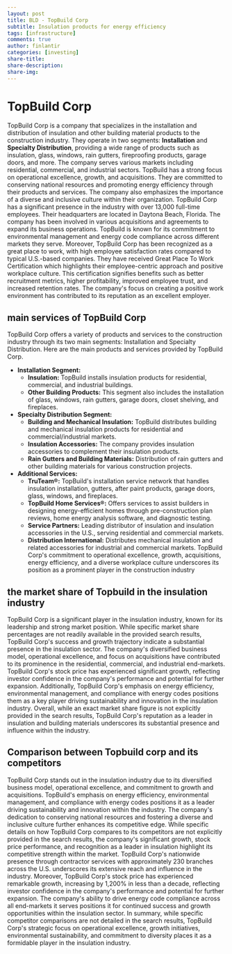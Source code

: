 ```yaml
---
layout: post
title: BLD - TopBuild Corp
subtitle: Insulation products for energy efficiency
tags: [infrastructure]
comments: true
author: finlantir
categories: [investing]
share-title:
share-description:
share-img:
---
```



# TopBuild Corp
TopBuild Corp is a company that specializes in the installation and distribution of insulation and other building material products to the construction industry. They operate in two segments: **Installation** and **Specialty Distribution**, providing a wide range of products such as insulation, glass, windows, rain gutters, fireproofing products, garage doors, and more. The company serves various markets including residential, commercial, and industrial sectors. TopBuild has a strong focus on operational excellence, growth, and acquisitions. They are committed to conserving national resources and promoting energy efficiency through their products and services. The company also emphasizes the importance of a diverse and inclusive culture within their organization.
TopBuild Corp has a significant presence in the industry with over 13,000 full-time employees. Their headquarters are located in Daytona Beach, Florida. The company has been involved in various acquisitions and agreements to expand its business operations. TopBuild is known for its commitment to environmental management and energy code compliance across different markets they serve.
Moreover, TopBuild Corp has been recognized as a great place to work, with high employee satisfaction rates compared to typical U.S.-based companies. They have received Great Place To Work Certification which highlights their employee-centric approach and positive workplace culture. This certification signifies benefits such as better recruitment metrics, higher profitability, improved employee trust, and increased retention rates. The company's focus on creating a positive work environment has contributed to its reputation as an excellent employer.


## main services of TopBuild Corp
TopBuild Corp offers a variety of products and services to the construction industry through its two main segments: Installation and Specialty Distribution. Here are the main products and services provided by TopBuild Corp.
- **Installation Segment:**
    -  **Insulation:** TopBuild installs insulation products for residential, commercial, and industrial buildings.
    - **Other Building Products:** This segment also includes the installation of glass, windows, rain gutters, garage doors, closet shelving, and fireplaces.
- **Specialty Distribution Segment:**
    - **Building and Mechanical Insulation:** TopBuild distributes building and mechanical insulation products for residential and commercial/industrial markets.
    - **Insulation Accessories:** The company provides insulation accessories to complement their insulation products.
    - **Rain Gutters and Building Materials:** Distribution of rain gutters and other building materials for various construction projects.
- **Additional Services:**
    - **TruTeam®:** TopBuild's installation service network that handles insulation installation, gutters, after paint products, garage doors, glass, windows, and fireplaces.
    - **TopBuild Home Services®:** Offers services to assist builders in designing energy-efficient homes through pre-construction plan reviews, home energy analysis software, and diagnostic testing.
    - **Service Partners:** Leading distributor of insulation and insulation accessories in the U.S., serving residential and commercial markets.
    - **Distribution International:** Distributes mechanical insulation and related accessories for industrial and commercial markets.
TopBuild Corp's commitment to operational excellence, growth, acquisitions, energy efficiency, and a diverse workplace culture underscores its position as a prominent player in the construction industry


## the market share of Topbuild in the insulation industry
TopBuild Corp is a significant player in the insulation industry, known for its leadership and strong market position. While specific market share percentages are not readily available in the provided search results, TopBuild Corp's success and growth trajectory indicate a substantial presence in the insulation sector. The company's diversified business model, operational excellence, and focus on acquisitions have contributed to its prominence in the residential, commercial, and industrial end-markets.
TopBuild Corp's stock price has experienced significant growth, reflecting investor confidence in the company's performance and potential for further expansion. Additionally, TopBuild Corp's emphasis on energy efficiency, environmental management, and compliance with energy codes positions them as a key player driving sustainability and innovation in the insulation industry.
Overall, while an exact market share figure is not explicitly provided in the search results, TopBuild Corp's reputation as a leader in insulation and building materials underscores its substantial presence and influence within the industry.


## Comparison between Topbuild corp and its competitors
TopBuild Corp stands out in the insulation industry due to its diversified business model, operational excellence, and commitment to growth and acquisitions. TopBuild's emphasis on energy efficiency, environmental management, and compliance with energy codes positions it as a leader driving sustainability and innovation within the industry. The company's dedication to conserving national resources and fostering a diverse and inclusive culture further enhances its competitive edge.
While specific details on how TopBuild Corp compares to its competitors are not explicitly provided in the search results, the company's significant growth, stock price performance, and recognition as a leader in insulation highlight its competitive strength within the market. TopBuild Corp's nationwide presence through contractor services with approximately 230 branches across the U.S. underscores its extensive reach and influence in the industry.
Moreover, TopBuild Corp's stock price has experienced remarkable growth, increasing by 1,200% in less than a decade, reflecting investor confidence in the company's performance and potential for further expansion. The company's ability to drive energy code compliance across all end-markets it serves positions it for continued success and growth opportunities within the insulation sector.
In summary, while specific competitor comparisons are not detailed in the search results, TopBuild Corp's strategic focus on operational excellence, growth initiatives, environmental sustainability, and commitment to diversity places it as a formidable player in the insulation industry.
